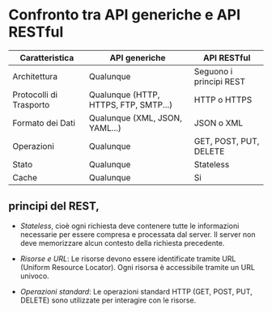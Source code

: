 # Confronto tra API generiche e API RESTful

| Caratteristica          | API generiche                         | API RESTful             |
| ----------------------- | ------------------------------------- | ----------------------- |
| Architettura            | Qualunque                             | Seguono i principi REST |
| Protocolli di Trasporto | Qualunque (HTTP, HTTPS, FTP, SMTP...) | HTTP o HTTPS            |
| Formato dei Dati        | Qualunque (XML, JSON, YAML...)        | JSON o XML              |
| Operazioni              | Qualunque                             | GET, POST, PUT, DELETE  |
| Stato                   | Qualunque                             | Stateless               |
| Cache                   | Qualunque                             | Si                      |

## principi del REST,

-   _Stateless_, cioè ogni richiesta deve contenere tutte le informazioni necessarie per essere compresa e processata dal server. Il server non deve memorizzare alcun contesto della richiesta precedente.

-   _Risorse e URL_: Le risorse devono essere identificate tramite URL (Uniform Resource Locator). Ogni risorsa è accessibile tramite un URL univoco.

-   _Operazioni standard_: Le operazioni standard HTTP (GET, POST, PUT, DELETE) sono utilizzate per interagire con le risorse.
